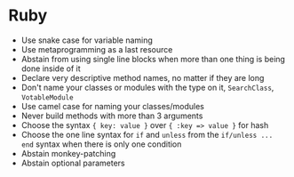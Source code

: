 # Ruby

* Use snake case for variable naming
* Use metaprogramming as a last resource
* Abstain from using single line blocks when more than one thing is being done inside of it
* Declare very descriptive method names, no matter if they are long
* Don't name your classes or modules with the type on it, `SearchClass`, `VotableModule`
* Use camel case for naming your classes/modules
* Never build methods with more than 3 arguments
* Choose the syntax `{ key: value }` over `{ :key => value }` for hash
* Choose the one line syntax for `if` and `unless` from the `if/unless ... end` syntax when there is only one condition
* Abstain monkey-patching
* Abstain optional parameters
